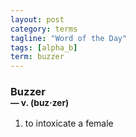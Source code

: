 ```yaml
---
layout: post
category: terms
tagline: "Word of the Day"
tags: [alpha_b]
term: buzzer
---
```


<h3>Buzzer<br/> <small>&mdash; v. (buz<span>&middot;</span>zer)</small></h3>
<p><ol>
<li>to intoxicate a female</li>
</ol></p>
